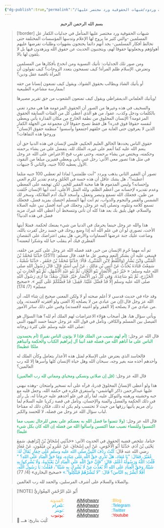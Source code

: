 ```yaml
---
{"dg-publish":true,"permalink":"/شبهات وردود/شبهات الحقوقية ورد مختصر عليها/","noteIcon":"✨"}
---
```




<center>بسم الله الرحمن الرحيم</center>


> [!border] شبهات الحقوقية ورد مختصر عليها
> المتأمل في جدليات الكفار عل المسلمين -والتي كثير ما يروج لها الإعلام وتدسها المؤسسات المختلفة حتى تخالط أفكار المسلمين- يجد أنهم دائما يحتجون بشهوات وطلبات تفرضها عليهم أهواؤهم ويجعلونها حقوقا لهم، ويتجنبون الحديث عن حقوق الله ويزهدون فيها بل لا يلقون لها بالا.
> 
> ومن صور تلك الجدليات:
> تأتيك النسوية ومن انخدع بأفكارها من المسلمين وتعترض، الإسلام ظلم المرأة! كيف تسمحون بتعدد الزوجات؟ كيف تقولون أن المرأة ناقصة عقل ودين؟
> 
> أو يأتيك الشاذ ويطالب بحقوق الشواذ، ويقول كيف تمنعون إنسانا من حقه بممارسة مشاعره الطبيعية! 
> 
> ويأتيك العلماني الديمقراطي ويقول كيف تمنعون الشعوب من حق تقرير مصيرها!
> 
> والسخيف في هذه وغيرها من الصور أن الحقوق المزعومة هنا هي مجرد تغني بالكلمات ودجل وكذب، عفوا، من هو الذي أعطى كل من الفئات السابقة الحقوق المزعومة؟ الإنسان المخلوق من نطفة الخارج من مكان القذارة يأتي ويعطي لنفسه حقوقا فوق قدره؟ هل فقط تصبح حقوقا لأن مجموعة من الجهلة الكفار الذين لا يعرفون حتى الغاية من خلقهم اجتمعوا وأسسوا "منظمة حقوق الإنسان" وروجوا هذه التفاهات؟
> 
> حقوق الناس يحددها الخالق العليم الحكيم، فليس لإنسان في هذه الدنيا حق أن ينعم الله عليه كما أنعم على غيره، الملك لله، يتفضل على من يشاء برحمته وحكمته، ويختص من يشاء برحمته. وحتى نقرب قبح الاعتراض على الله عز وجل في مثل هذا تصور معي الآتي:
> رجل غني يأتي ويعطي فقيرين مبلغا من النقود، الأول يعطيه 100 جنيه، والثاني 5 جنيهات. 
> 
>  تصور أن الفقير الثاني يذهب ويردد "أنت ظلمتني! لماذا لم تعطني 100 جنيه مثلما أعطيته!"، هل يشك عاقل أن هذه خسة في الخُلق وعدم تقدير لكرم الغني وإحسانه؟ وليس المذموم ها هنا محبة الفقير للخير، لكن تهجمه على المعطي وعدم تقديره لإحسانه من أعظم الظلم، ولله المثل الأعلى، أنت أيها الإنسان خٌلقت من طين، فجعلك الله تسمع وتبصر وتعقل، وأسجد لأبيك آدم الملائكة، وسخر لك الشمس والقمر والنجوم والدواب، ثم أنت أيها المسلم اختصك بمزيد فضل، فجعلك تسمع كلامه وتتلوه، وتصلي إليه عز وجل، وجعلك في أمة أفضل نبي عليه الصلاة والسلام، فهل يليق بك بعد هذا كله أن تأتي وتتسخط أن أعطى الله غيرك مزيد فضل في هذه الدنيا؟
>  
>   هذا والله عز وجل حينما يحرمك في الدنيا من شيء يمنعك لحكمة. فمثلا أيتها الأخت، تصوري لو أن في علم الله أنه إذا وضع روحك في جسد رجل كفرت بالله، وضاعت عليك جنة عرضها السماوات والأرض، هل يبقى اعتراضك على النقصان الفطري فيك أم ينقلب حبا لله وشكرا لنعمته؟ 
> 
> ثم أنه مهما حُرِمَ الإنسان من خير، فقد فضله الله عز وجل على كثير من خلقه، فينبغي عليه أن يشكر النعم ويصبر عل ما فقد، قال مسلم: 
> (2511) حَدَّثَنَا مُحَمَّدُ بْنُ الْمُثَنَّى وَابْنُ بَشَّارٍ (وَاللَّفْظُ لِابْنِ الْمُثَنَّى)، قَالَا: حَدَّثَنَا مُحَمَّدُ بْنُ جَعْفَرٍ ، حَدَّثَنَا شُعْبَةُ ، سَمِعْتُ قَتَادَةَ يُحَدِّثُ عَنْ أَنَسِ بْنِ مَالِكٍ ، عَنْ أَبِي أُسَيْدٍ قَالَ: قَالَ رَسُولُ اللهِ صلى الله عليه وسلم: « خَيْرُ دُورِ الْأَنْصَارِ بَنُو النَّجَّارِ، ثُمَّ بَنُو عَبْدِ الْأَشْهَلِ، ثُمَّ بَنُو الْحَارِثِ بْنِ الْخَزْرَجِ، ثُمَّ بَنُو سَاعِدَةَ، وَفِي كُلِّ دُورِ الْأَنْصَارِ خَيْرٌ. فَقَالَ سَعْدٌ: مَا أَُرَى رَسُولَ اللهِ صلى الله عليه وسلم إِلَّا قَدْ فَضَّلَ عَلَيْنَا. فَقِيلَ: قَدْ فَضَّلَكُمْ عَلَى كَثِيرٍ ».
> «صحيح مسلم» (7/ 174)
> 
> وقد جاء في حديث قدسي لا أعلم صحته أو لا ولكن المعنى صحيح إن شاء الله، أن الله عز وجل قال:(إن من عبادي من لا يصلحه إلا الغنى ولو أفقرته لأفسدته، وإن من عبادي من لا يصلحه إلا الفقر ولو أغنيته لأفسدته) وقس على ذلك سائر الأمور. 
> 
> ويأتي سؤال هنا، هل أصحاب هؤلاء الاعتراضات لهم الملك أم لله؟ 
> هذا السؤال هو الفيصل بين المسلم والكافر، وتأمل في قول الله عز وجل حينما حسد اليهود النبي صلى الله عليه وسلم على كثرة زوجاته:
> 
> قال الله عز وجل: 
> <font color="#00b050">(أم لهم نصيب من الملك فإذا لا يؤتون الناس نقيرا)</font>
> <font color="#00b050">(أم يحسدون الناس على ما آتاهم الله من فضله فقد آتينا آل إبراهيم الكتاب والحكمة وآتيناهم ملكا عظيما)</font>
> 
> فالحاسد الذي يعترض على الإسلام لمثل هذه الأعذار يتعامل وكأن الملك له وأحدهم أخذه منه بغير وجه، سبحان الله وهل حياة الإنسان كلها وأسرها إلا لله رب العالمين؟
> 
> قال الله عز وجل: <font color="#00b050">(قل إن صلاتي ونسكي ومحياي ومماتي لله رب العالمين) </font>
> 
> هذا ولو أعطى الإنسانُ المخلوقَ قدرهُ، فرآه على أنه تسخير وامتحان -وهذه نبهني عليها عبدالرحمن ذاكر الهاشمي- واستغرق فكره في حكمة الله، وجعل قلبه مع حبه وخشيته ورهبته والتوكل عليه، لما رأى في علو أحدهم عليه حرمانا له، بل رأى في ذلك الحكمة والفضل والمنة والإحسان، وتأمل في قصة زكريا عليه السلام لما رأى مريم يأتيها رزقها من حيث لا تحتسب ولم يكن له ذلك، فكان ذلك له مفتاحا لباب سؤال الله عز وجل من فضله، لا للحسد والكبر.
> 
> قال الله عز وجل:
> <font color="#00b050">(ولا تتمنوا ما فضل الله به بعضكم على بعض للرجال نصيب مما اكتسبوا وللنساء نصيب مما اكتسبن واسألوا الله من فضله إن الله كان بكل شيء عليما)</font>
> 
> ختاما، تتلخص قضية الحقوق في الحديث الآتي:
> «حَدَّثَنِي إِسْحَاقُ بْنُ إِبْرَاهِيمَ، سَمِعَ يَحْيَى بْنَ آدَمَ، حَدَّثَنَا أَبُو الْأَحْوَصِ، عَنْ أَبِي إِسْحَاقَ، عَنْ عَمْرِو بْنِ مَيْمُونٍ، عَنْ مُعَاذٍ رضي الله عنه قَالَ: <font color="#00b0f0">كُنْتُ رِدْفَ النَّبِيِّ صلى الله عليه وسلم عَلَى حِمَارٍ يُقَالُ لَهُ: عُفَيْرٌ، فَقَالَ: "يَا مُعَاذ، هَلْ تَدْرِي حَقَّ اللَّهِ عَلَى عِبَادِهِ، وَمَا حَقُّ الْعِبَادِ عَلَى اللهِ؟ " قُلْتُ: اللَّهُ وَرَسُولُهُ أَعْلَمُ، قَالَ: "فَإِنَّ حَقَّ اللَّهِ عَلَى الْعِبَادِ أَنْ يَعْبُدُوهُ، وَلَا يُشْرِكوا بِهِ شَيْئًا، وَحَقَّ الْعِبَادِ عَلَى اللهِ أَلَّا يُعَذِّبَ مَنْ لَا يُشْرِكُ بِهِ شَيْئًا"، فَقُلْتُ: يَا رَسُولَ اللَّهِ، أَفَلَا أُبَشِّرُ بِهِ النَّاسَ؟ قَالَ: "لَا تُبَشِّرْهُمْ فَيَتَّكِلُوا".»</font>
> «صحيح البخاري» (4/ 77)
> 
> والصلاة والسلام على أشرف المرسلين، والحمد لله رب العالمين. 


> [!NOTE]   أَبُو عَبْدِ الرَّحْمَنِ المِغْوَارِيُّ 
> <div style="display: flex; width: 100%; text-align: center; font-family: sans-serif;"> <div style="flex: 1; text-align: right; color: #ffb329;">المدونة:</div>     <div style="flex: 1;">    <a href="https://almighwary.netlify.app">AlMighwary</a>  </div><div style="flex: 1; text-align: left; color: #ffb329;">:Blog</div></div>
>     <div style="display: flex; width: 100%; text-align: center; font-family: sans-serif;"> <div style="flex: 1; text-align: right; color: #01abe9;">تلغرام:</div>      <div style="flex: 1;">        <a href="https://t.me/AlMighwary">AlMighwary</a>      </div>      <div style="flex: 1; text-align: left; color: #01abe9;">:Telegram</div>   </div>
>    
>    <div style="display: flex; width: 100%; text-align: center; font-family: sans-serif;">     <div style="flex: 1; text-align: right; color: #01abe9;">تويتر:</div>      <div style="flex: 1;">       <a href="https://x.com/AlMighwary">AlMighwary</a>      </div>     <div style="flex: 1; text-align: left; color: #01abe9;">:Twitter</div>    </div> <div style="display: flex; width: 100%; text-align: center; font-family: sans-serif;">      <div style="flex: 1; text-align: right; color: #fb0101;">يوتيوب:</div><div style="flex: 1;"> <a href="https://www.youtube.com/@AlMighwary">AlMighwary</a>      </div>  <div style="flex: 1; text-align: left; color: #fb0101;">:Youtube</div>   </div>   
>    <footer>📅 كُتِبَ  بتاريخ:  هـــ</footer>
 
 
 
